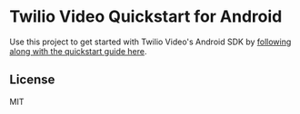 # Twilio Video Quickstart for Android

Use this project to get started with Twilio Video's Android SDK by [following along with the quickstart guide here](https://www.twilio.com/docs/api/video/guide/quickstart-android).

## License

MIT
